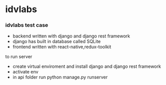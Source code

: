 # idvlabs

### idvlabs test case

- backend written with django and django rest framework
- django has built in database called SQLite
- frontend written with react-native,redux-toolkit


to run server
- create virtual enviroment and install django and django rest framework
- activate env 
- in api folder run python manage.py runserver

